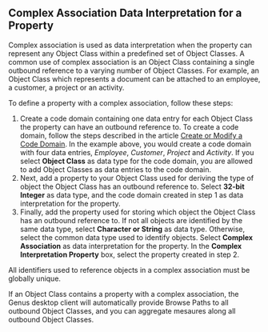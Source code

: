 ## Complex Association Data Interpretation for a Property

Complex association is used as data interpretation when the property can represent any Object Class within a predefined set of Object Classes. A common use of complex association is an Object Class containing a single outbound reference to a varying number of Object Classes. For example, an Object Class which represents a document can be attached to an employee, a customer, a project or an activity.

To define a property with a complex association, follow these steps:

1.  Create a code domain containing one data entry for each Object Class the property can have an outbound reference to. To create a code domain, follow the steps described in the article [Create or Modify a Code Domain](../object-class/create-or-modify-a-code-domain.md). In the example above, you would create a code domain with four data entries, _Employee_, _Customer_, _Project_ and _Activity_. If you select **Object Class** as data type for the code domain, you are allowed to add Object Classes as data entries to the code domain.
2.  Next, add a property to your Object Class used for deriving the type of object the Object Class has an outbound reference to. Select **32-bit Integer** as data type, and the code domain created in step 1 as data interpretation for the property.
3.  Finally, add the property used for storing which object the Object Class has an outbound reference to. If not all objects are identified by the same data type, select **Character or String** as data type. Otherwise, select the common data type used to identify objects. Select **Complex Association** as data interpretation for the property. In the **Complex Interpretation Property** box, select the property created in step 2.

All identifiers used to reference objects in a complex association must be globally unique.

If an Object Class contains a property with a complex association, the Genus desktop client will automatically provide Browse Paths to all outbound Object Classes, and you can aggregate mesaures along all outbound Object Classes.